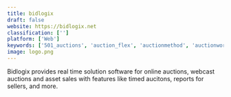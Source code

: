 ```yaml
---
title: bidlogix
draft: false 
website: https://bidlogix.net
classification: ['']
platform: ['Web']
keywords: ['501_auctions', 'auction_flex', 'auctionmethod', 'auctionworx_enterprise', 'bidpath', 'charity_auctions_today', 'e-multitech_auction', 'galabid', 'givesmart', 'global_auction_platform', 'live_auction_software', 'mm_auction_manager', 'online_auction_platform', 'perfect_channel_auction', 'schoolauction.net', 'silent_auction_pro', 'wedo_charity_auctions', 'xpert_auction_software']
image: logo.png
---
```

Bidlogix provides real time solution software for online auctions, webcast auctions and asset sales with features like timed aucitons, reports for sellers, and more.